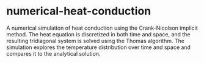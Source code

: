 # numerical-heat-conduction
A numerical simulation of heat conduction using the Crank-Nicolson implicit method. The heat equation is discretized in both time and space, and the resulting tridiagonal system is solved using the Thomas algorithm. The simulation explores the temperature distribution over time and space and compares it to the analytical solution.
